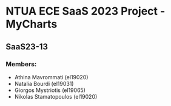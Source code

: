 # NTUA ECE SaaS 2023 Project - MyCharts
  
## SaaS23-13
  
### Members:

- Athina Mavrommati (el19020)
- Natalia Bourdi (el19031)
- Giorgos Mystriotis (el19065)
- Nikolas Stamatopoulos (el19020)
